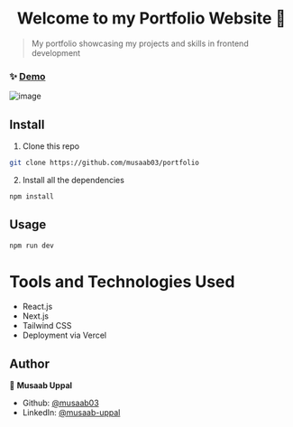<h1 align="center">Welcome to my Portfolio Website 👋</h1>

> My portfolio showcasing my projects and skills in frontend development

### ✨ [Demo](https://portfolio-red-iota-12.vercel.app/)

![image](https://user-images.githubusercontent.com/103457332/234883074-8fe75fad-66f4-4f0e-9c01-78df7d70fe39.png)


## Install

1) Clone this repo
```sh
git clone https://github.com/musaab03/portfolio
```
2) Install all the dependencies
```sh
npm install
```

## Usage
```sh
npm run dev
```

# Tools and Technologies Used
- React.js
- Next.js
- Tailwind CSS
- Deployment via Vercel

## Author

👤 **Musaab Uppal**

* Github: [@musaab03](https://github.com/musaab03)
* LinkedIn: [@musaab-uppal](https://linkedin.com/in/musaab-uppal)
